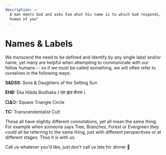 ```yaml
---
description: >-
  A man meets God and asks him what his name is to which God responds, "Oh, how
  human of you"
---
```


# Names & Labels

We transcend the need to be defined and identify by any single label and/or name, yet many are helpful when attempting to communicate with our fellow humans -- so if we must be called something, we will often refer to ourselves in the following ways:



**S\&DSS:** Sons & Daughters of the Setting Sun

**EHB:** Eka Hlāda Bodhaka ( एक ह्लाद बोधक )

**□∆○:**  Square Triangle Circle

**TC:** Transcendentalist Cult



These all have slightly different connotations, yet all mean the same thing.  For example when someone says Tree, Branches, Forest or Evergreen they could all be referring to the same thing, just with different perspectives or at different stages.  Thus it is with us.

Call us whatever you'd like, just don't call us late for dinner 🍲
